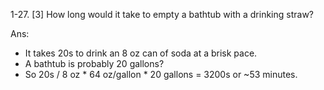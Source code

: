 1-27. [3] How long would it take to empty a bathtub with a drinking straw?


Ans: 
- It takes 20s to drink an 8 oz can of soda at a brisk pace.
- A bathtub is probably 20 gallons?
- So 20s / 8 oz * 64 oz/gallon * 20 gallons = 3200s or ~53 minutes. 
